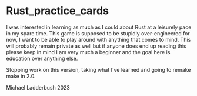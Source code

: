 # Rust_practice_cards

  I was interested in learning as much as I could about Rust at a leisurely
pace in my spare time. This game is supposed to be stupidly over-engineered for now, I
want to be able to play around with anything that comes to mind. This will probably 
remain private as well but if anyone does end up reading this please keep in mind
I am very much a beginner and the goal here is education over anything else.

Stopping work on this version, taking what I've learned and going to remake make in 2.0.


Michael Ladderbush
2023
